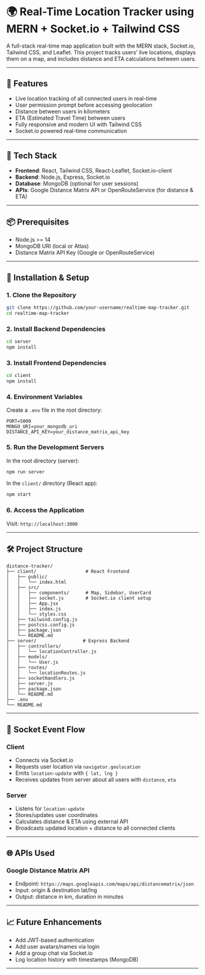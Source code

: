 # 🌍 Real-Time Location Tracker using MERN + Socket.io + Tailwind CSS

A full-stack real-time map application built with the MERN stack, Socket.io, Tailwind CSS, and Leaflet. This project tracks users' live locations, displays them on a map, and includes distance and ETA calculations between users.

---

## 🚀 Features

* Live location tracking of all connected users in real-time
* User permission prompt before accessing geolocation
* Distance between users in kilometers
* ETA (Estimated Travel Time) between users
* Fully responsive and modern UI with Tailwind CSS
* Socket.io powered real-time communication

---

## 🧰 Tech Stack

* **Frontend**: React, Tailwind CSS, React-Leaflet, Socket.io-client
* **Backend**: Node.js, Express, Socket.io
* **Database**: MongoDB (optional for user sessions)
* **APIs**: Google Distance Matrix API or OpenRouteService (for distance & ETA)

---

## 📦 Prerequisites

* Node.js >= 14
* MongoDB URI (local or Atlas)
* Distance Matrix API Key (Google or OpenRouteService)

---

## 🔧 Installation & Setup

### 1. Clone the Repository

```bash
git clone https://github.com/your-username/realtime-map-tracker.git
cd realtime-map-tracker
```

### 2. Install Backend Dependencies

```bash
cd server
npm install
```

### 3. Install Frontend Dependencies

```bash
cd client
npm install
```

### 4. Environment Variables

Create a `.env` file in the root directory:

```env
PORT=5000
MONGO_URI=your_mongodb_uri
DISTANCE_API_KEY=your_distance_matrix_api_key
```

### 5. Run the Development Servers

In the root directory (server):

```bash
npm run server
```

In the `client/` directory (React app):

```bash
npm start
```

### 6. Access the Application

Visit: `http://localhost:3000`

---

## 🛠️ Project Structure

```
distance-tracker/
├── client/                  # React Frontend
│   ├── public/
│   │   └── index.html
│   ├── src/
│   │   ├── components/      # Map, Sidebar, UserCard
│   │   ├── socket.js        # Socket.io client setup
│   │   ├── App.jsx
│   │   ├── index.js
│   │   └── styles.css
│   ├── tailwind.config.js
│   ├── postcss.config.js
│   ├── package.json
│   └── README.md
├── server/                 # Express Backend
│   ├── controllers/
│   │   └── locationController.js
│   ├── models/
│   │   └── User.js
│   ├── routes/
│   │   └── locationRoutes.js
│   ├── socketHandlers.js
│   ├── server.js
│   ├── package.json
│   └── README.md
├── .env
└── README.md
```

---

## 🔁 Socket Event Flow

### Client

* Connects via Socket.io
* Requests user location via `navigator.geolocation`
* Emits `location-update` with `{ lat, lng }`
* Receives updates from server about all users with `distance`, `eta`

### Server

* Listens for `location-update`
* Stores/updates user coordinates
* Calculates distance & ETA using external API
* Broadcasts updated location + distance to all connected clients

---

## 🌐 APIs Used

### Google Distance Matrix API

* Endpoint: `https://maps.googleapis.com/maps/api/distancematrix/json`
* Input: origin & destination lat/lng
* Output: distance in km, duration in minutes


---


## 📈 Future Enhancements

* Add JWT-based authentication
* Add user avatars/names via login
* Add a group chat via Socket.io
* Log location history with timestamps (MongoDB)

---


